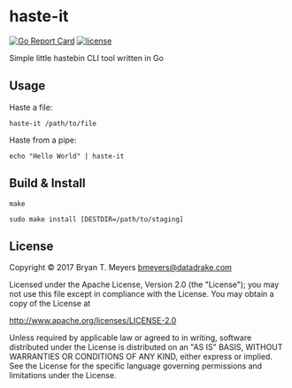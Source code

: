 # haste-it

[![Go Report Card](https://goreportcard.com/badge/github.com/DataDrake/haste-it)](https://goreportcard.com/report/github.com/DataDrake/haste-it) [![license](https://img.shields.io/github/license/DataDrake/haste-it.svg)]() 

Simple little hastebin CLI tool written in Go

## Usage

Haste a file:

```
haste-it /path/to/file
```


Haste from a pipe:

```
echo "Hello World" | haste-it
```

## Build & Install

```
make
```

```
sudo make install [DESTDIR=/path/to/staging]
```

## License
 
Copyright © 2017 Bryan T. Meyers <bmeyers@datadrake.com>
 
Licensed under the Apache License, Version 2.0 (the "License");
you may not use this file except in compliance with the License.
You may obtain a copy of the License at
 
http://www.apache.org/licenses/LICENSE-2.0
 
Unless required by applicable law or agreed to in writing, software
distributed under the License is distributed on an "AS IS" BASIS,
WITHOUT WARRANTIES OR CONDITIONS OF ANY KIND, either express or implied.
See the License for the specific language governing permissions and
limitations under the License.